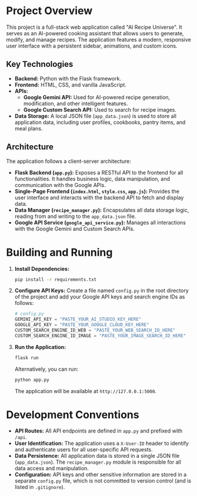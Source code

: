 # Project Overview

This project is a full-stack web application called "AI Recipe Universe". It serves as an AI-powered cooking assistant that allows users to generate, modify, and manage recipes. The application features a modern, responsive user interface with a persistent sidebar, animations, and custom icons.

## Key Technologies

*   **Backend:** Python with the Flask framework.
*   **Frontend:** HTML, CSS, and vanilla JavaScript.
*   **APIs:**
    *   **Google Gemini API:** Used for AI-powered recipe generation, modification, and other intelligent features.
    *   **Google Custom Search API:** Used to search for recipe images.
*   **Data Storage:** A local JSON file (`app_data.json`) is used to store all application data, including user profiles, cookbooks, pantry items, and meal plans.

## Architecture

The application follows a client-server architecture:

*   **Flask Backend (`app.py`):** Exposes a RESTful API to the frontend for all functionalities. It handles business logic, data manipulation, and communication with the Google APIs.
*   **Single-Page Frontend (`index.html`, `style.css`, `app.js`):** Provides the user interface and interacts with the backend API to fetch and display data.
*   **Data Manager (`recipe_manager.py`):** Encapsulates all data storage logic, reading from and writing to the `app_data.json` file.
*   **Google API Service (`google_api_service.py`):** Manages all interactions with the Google Gemini and Custom Search APIs.

# Building and Running

1.  **Install Dependencies:**
    ```bash
    pip install -r requirements.txt
    ```

2.  **Configure API Keys:**
    Create a file named `config.py` in the root directory of the project and add your Google API keys and search engine IDs as follows:

    ```python
    # config.py
    GEMINI_API_KEY = "PASTE_YOUR_AI_STUDIO_KEY_HERE"
    GOOGLE_API_KEY = "PASTE_YOUR_GOOGLE_CLOUD_KEY_HERE"
    CUSTOM_SEARCH_ENGINE_ID_WEB = "PASTE_YOUR_WEB_SEARCH_ID_HERE"
    CUSTOM_SEARCH_ENGINE_ID_IMAGE = "PASTE_YOUR_IMAGE_SEARCH_ID_HERE"
    ```

3.  **Run the Application:**
    ```bash
    flask run
    ```
    Alternatively, you can run:
    ```bash
    python app.py
    ```
    The application will be available at `http://127.0.0.1:5000`.

# Development Conventions

*   **API Routes:** All API endpoints are defined in `app.py` and prefixed with `/api`.
*   **User Identification:** The application uses a `X-User-ID` header to identify and authenticate users for all user-specific API requests.
*   **Data Persistence:** All application data is stored in a single JSON file (`app_data.json`). The `recipe_manager.py` module is responsible for all data access and manipulation.
*   **Configuration:** API keys and other sensitive information are stored in a separate `config.py` file, which is not committed to version control (and is listed in `.gitignore`).
